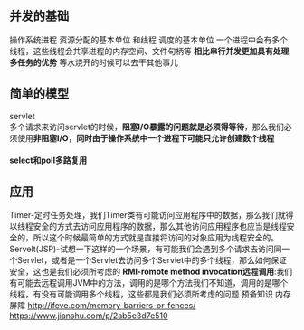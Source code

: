 ## 并发的基础
操作系统进程 资源分配的基本单位
和线程 调度的基本单位
一个进程中会有多个线程，这些线程会共享进程的内存空间、文件句柄等
**相比串行并发更加具有处理多任务的优势**
等水烧开的时候可以去干其他事儿
## 简单的模型
servlet  
多个请求来访问servlet的时候，**阻塞I/O暴露的问题就是必须得等待**，那么我们必须使用**非阻塞I/O，同时由于操作系统中一个进程下可能只允许创建数个线程**
#### select和poll多路复用
## 应用
Timer-定时任务处理，我们Timer类有可能访问应用程序中的数据，那么我们就得以线程安全的方式去访问应用程序的数据，那么其他访问应用程序也应当是线程安全的，所以这个时候最简单的方式就是直接将访问的对象应用为线程安全的。
Servelt(JSP)-试想一下这样的一个场景，有可能我们会遇到多个请求去访问同一个Servlet，或者是一个Servlet去访问多个Servlet中的多个线程，那么如何保证安全，这也是我们必须所考虑的
**RMI-romote method invocation远程调用**:我们有可能去远程调用JVM中的方法，调用的是哪个方法我们不知道，调用的是哪个线程，有没有可能调用多个线程，这些都是我们必须所考虑的问题
预备知识
内存屏障
http://ifeve.com/memory-barriers-or-fences/
https://www.jianshu.com/p/2ab5e3d7e510